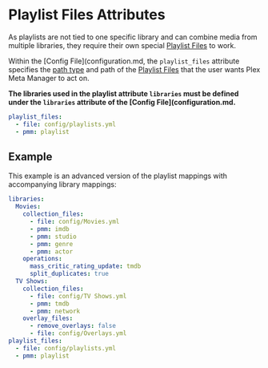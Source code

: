 # Playlist Files Attributes

As playlists are not tied to one specific library and can combine media from multiple libraries, they require their own special [Playlist Files](data/playlists.md) to work.

Within the [Config File](configuration.md, the `playlist_files` attribute specifies the [path type](paths.md) and path of the [Playlist Files](data/playlists.md) that the user wants Plex Meta Manager to act on.

**The libraries used in the playlist attribute `libraries` must be defined under the `libraries` attribute of the [Config File](configuration.md.**

```yaml
playlist_files:
  - file: config/playlists.yml
  - pmm: playlist
```

## Example

This example is an advanced version of the playlist mappings with accompanying library mappings:

```yaml
libraries:
  Movies:
    collection_files:
      - file: config/Movies.yml
      - pmm: imdb
      - pmm: studio
      - pmm: genre
      - pmm: actor
    operations:
      mass_critic_rating_update: tmdb
      split_duplicates: true
  TV Shows:
    collection_files:
      - file: config/TV Shows.yml
      - pmm: tmdb
      - pmm: network
    overlay_files:
      - remove_overlays: false
      - file: config/Overlays.yml
playlist_files:
  - file: config/playlists.yml
  - pmm: playlist
```
